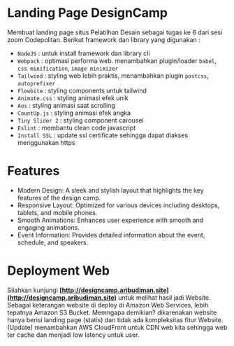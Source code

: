 # Landing Page DesignCamp

Membuat landing page situs Pelatilhan Desain sebagai tugas ke 6 dari sesi zoom Codepolitan. Berikut framework dan library yang digunakan :

- `NodeJS` : untuk install framework dan library cli
- `Webpack` : optimasi performa web. menambahkan plugin/loader `babel`, `css minification`, `image minimizer`
- `Tailwind` : styling web lebih praktis, menambahkan plugin `postcss`, `autoprefixer`
- `Flowbite` : styling components untuk tailwind
- `Animate.css` : styling animasi efek unik
- `Aos` : styling animasi saat scrolling
- `CountUp.js` : styling animasi efek angka
- `Tiny Slider 2` : styling component carousel
- `Eslint` : membantu clean code javascript
- `Install SSL` : update ssl certificate sehingga dapat diakses menggunakan https

# Features

- Modern Design: A sleek and stylish layout that highlights the key features of the design camp.
- Responsive Layout: Optimized for various devices including desktops, tablets, and mobile phones.
- Smooth Animations: Enhances user experience with smooth and engaging animations.
- Event Information: Provides detailed information about the event, schedule, and speakers.

# Deployment Web

Silahkan kunjungi **[http://designcamp.aribudiman.site](http://designcamp.aribudiman.site)** untuk melihat hasil jadi Website. Sebagai keterangan website di deploy di Amazon Web Services, lebih tepatnya Amazon S3 Bucket. Memngapa demikian? dikarenakan website hanya berisi landing page (statis) dan tidak ada kompleksitas fitur Website. (Update) menambahkan AWS CloudFront untuk CDN web kita sehingga web ter cache dan menjadi low latency untuk user.
